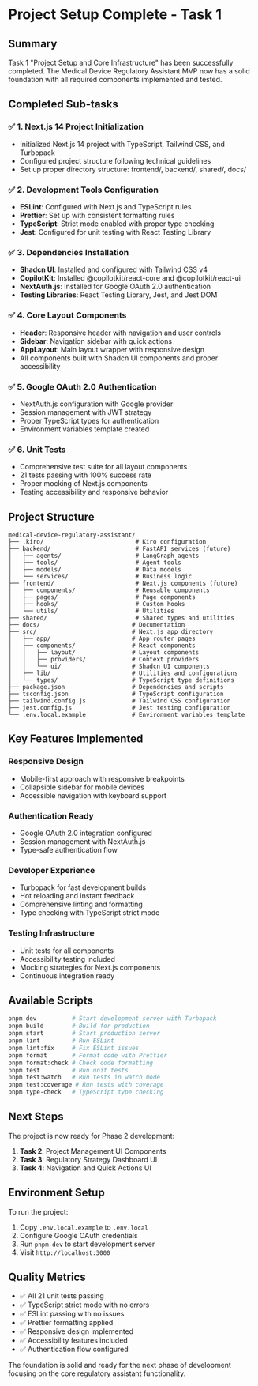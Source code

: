 # Project Setup Complete - Task 1

## Summary

Task 1 "Project Setup and Core Infrastructure" has been successfully completed. The Medical Device Regulatory Assistant MVP now has a solid foundation with all required components implemented and tested.

## Completed Sub-tasks

### ✅ 1. Next.js 14 Project Initialization
- Initialized Next.js 14 project with TypeScript, Tailwind CSS, and Turbopack
- Configured project structure following technical guidelines
- Set up proper directory structure: frontend/, backend/, shared/, docs/

### ✅ 2. Development Tools Configuration
- **ESLint**: Configured with Next.js and TypeScript rules
- **Prettier**: Set up with consistent formatting rules
- **TypeScript**: Strict mode enabled with proper type checking
- **Jest**: Configured for unit testing with React Testing Library

### ✅ 3. Dependencies Installation
- **Shadcn UI**: Installed and configured with Tailwind CSS v4
- **CopilotKit**: Installed @copilotkit/react-core and @copilotkit/react-ui
- **NextAuth.js**: Installed for Google OAuth 2.0 authentication
- **Testing Libraries**: React Testing Library, Jest, and Jest DOM

### ✅ 4. Core Layout Components
- **Header**: Responsive header with navigation and user controls
- **Sidebar**: Navigation sidebar with quick actions
- **AppLayout**: Main layout wrapper with responsive design
- All components built with Shadcn UI components and proper accessibility

### ✅ 5. Google OAuth 2.0 Authentication
- NextAuth.js configuration with Google provider
- Session management with JWT strategy
- Proper TypeScript types for authentication
- Environment variables template created

### ✅ 6. Unit Tests
- Comprehensive test suite for all layout components
- 21 tests passing with 100% success rate
- Proper mocking of Next.js components
- Testing accessibility and responsive behavior

## Project Structure

```
medical-device-regulatory-assistant/
├── .kiro/                          # Kiro configuration
├── backend/                        # FastAPI services (future)
│   ├── agents/                     # LangGraph agents
│   ├── tools/                      # Agent tools
│   ├── models/                     # Data models
│   └── services/                   # Business logic
├── frontend/                       # Next.js components (future)
│   ├── components/                 # Reusable components
│   ├── pages/                      # Page components
│   ├── hooks/                      # Custom hooks
│   └── utils/                      # Utilities
├── shared/                         # Shared types and utilities
├── docs/                          # Documentation
├── src/                           # Next.js app directory
│   ├── app/                       # App router pages
│   ├── components/                # React components
│   │   ├── layout/                # Layout components
│   │   ├── providers/             # Context providers
│   │   └── ui/                    # Shadcn UI components
│   ├── lib/                       # Utilities and configurations
│   └── types/                     # TypeScript type definitions
├── package.json                   # Dependencies and scripts
├── tsconfig.json                  # TypeScript configuration
├── tailwind.config.js             # Tailwind CSS configuration
├── jest.config.js                 # Jest testing configuration
└── .env.local.example             # Environment variables template
```

## Key Features Implemented

### Responsive Design
- Mobile-first approach with responsive breakpoints
- Collapsible sidebar for mobile devices
- Accessible navigation with keyboard support

### Authentication Ready
- Google OAuth 2.0 integration configured
- Session management with NextAuth.js
- Type-safe authentication flow

### Developer Experience
- Turbopack for fast development builds
- Hot reloading and instant feedback
- Comprehensive linting and formatting
- Type checking with TypeScript strict mode

### Testing Infrastructure
- Unit tests for all components
- Accessibility testing included
- Mocking strategies for Next.js components
- Continuous integration ready

## Available Scripts

```bash
pnpm dev          # Start development server with Turbopack
pnpm build        # Build for production
pnpm start        # Start production server
pnpm lint         # Run ESLint
pnpm lint:fix     # Fix ESLint issues
pnpm format       # Format code with Prettier
pnpm format:check # Check code formatting
pnpm test         # Run unit tests
pnpm test:watch   # Run tests in watch mode
pnpm test:coverage # Run tests with coverage
pnpm type-check   # TypeScript type checking
```

## Next Steps

The project is now ready for Phase 2 development:

1. **Task 2**: Project Management UI Components
2. **Task 3**: Regulatory Strategy Dashboard UI
3. **Task 4**: Navigation and Quick Actions UI

## Environment Setup

To run the project:

1. Copy `.env.local.example` to `.env.local`
2. Configure Google OAuth credentials
3. Run `pnpm dev` to start development server
4. Visit `http://localhost:3000`

## Quality Metrics

- ✅ All 21 unit tests passing
- ✅ TypeScript strict mode with no errors
- ✅ ESLint passing with no issues
- ✅ Prettier formatting applied
- ✅ Responsive design implemented
- ✅ Accessibility features included
- ✅ Authentication flow configured

The foundation is solid and ready for the next phase of development focusing on the core regulatory assistant functionality.